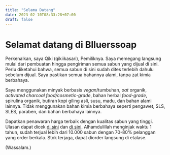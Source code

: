 ```yaml
---
title: "Selama Datang"
date: 2023-02-10T08:33:28+07:00
draft: false
---
```


# **Selamat datang di Blluerssoap**

Perkenalkan, saya Qiki (qikiikasari), Pemiliknya. Saya memegang langsung
mulai dari pembuatan hingga pengiriman semua sabun yang dijual di sini.
Perlu diketahui bahwa, semua sabun di sini sudah dites terlebih dahulu
sebelum dijual. Saya pastikan semua bahannya alami, tanpa zat kimia berbahaya.

Saya menggunakan minyak berbasis *vegan*/tumbuhan, *oat* organik,
*activated charcoal food/cosmetic-grade*, bahan herbal *food-grade*,
spirulina organik, butiran kopi giling asli, susu, madu, dan bahan
alami lainnya. Tidak menggunakan bahan kimia berbahaya seperti
pengawet, SLS, SLES, paraben, dan bahan berbahaya lainnya.

Dapatkan penawaran harga terbaik dengan kualitas sabun yang tinggi.
Ulasan dapat dicek [di sini](https://www.tokopedia.com/blluerssoapblluersshop?utm_medium=Share&utm_campaign=Shop%20Share&utm_source=Desktop) dan [di sini](https://shopee.co.id/qikiikasari). 
Alhamdulillah menginjak waktu 1 tahun, sudah terjual lebih dari 10.000
sabun dengan 70-80% pelanggan yang order berkala.
Stok terjaga, dapat diorder langsung di etalase.

(Wassalam.)
